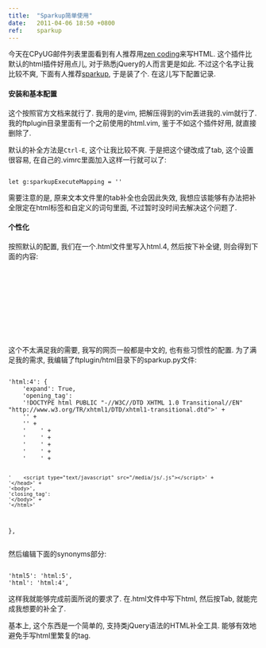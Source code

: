 ```yaml
---
title:  "Sparkup简单使用"
date:   2011-04-06 18:50 +0800
ref:    sparkup
---
```


今天在CPyUG邮件列表里面看到有人推荐用[zen coding](http://www.vim.org/scripts/script.php?script_id=2981)来写HTML. 这个插件比默认的html插件好用点儿, 对于熟悉jQuery的人而言更是如此. 不过这个名字让我比较不爽, 下面有人推荐[sparkup](https://github.com/rstacruz/sparkup), 于是装了个. 在这儿写下配置记录.

#### 安装和基本配置

这个按照官方文档来就行了. 我用的是vim, 把解压得到的vim丢进我的.vim就行了. 我的ftplugin目录里面有一个之前使用的html.vim, 鉴于不如这个插件好用, 就直接删除了.

默认的补全方法是`Ctrl-E`, 这个让我比较不爽. 于是把这个键改成了tab, 这个设置很容易, 在自己的.vimrc里面加入这样一行就可以了:

<pre class="code" data-lang="vim"><code>
let g:sparkupExecuteMapping = '<tab>'
</code></pre>

需要注意的是, 原来文本文件里的tab补全也会因此失效, 我想应该能够有办法把补全限定在html标签和自定义的词句里面, 不过暂时没时间去解决这个问题了.

#### 个性化

按照默认的配置, 我们在一个.html文件里写入html.4, 然后按下补全键, 则会得到下面的内容:

<pre class="code" data-lang="html"><code>
<!DOCTYPE HTML PUBLIC "-//W3C//DTD HTML 4.01 Transitional//EN" "http://www.w3.org/TR/html4/loose.dtd">
<html lang="en">
<head>
<meta http-equiv="Content-Type" content="text/html;charset=UTF-8" />
<title></title>
</head>
<body>
</body>
</html>
</code></pre>

这个不太满足我的需要, 我写的网页一般都是中文的, 也有些习惯性的配置. 为了满足我的需求, 我编辑了ftplugin/html目录下的sparkup.py文件:

<pre class="code" data-lang="python"><code>
'html:4': {
    'expand': True,
    'opening_tag':
    '!DOCTYPE html PUBLIC "-//W3C//DTD XHTML 1.0 Transitional//EN" "http://www.w3.org/TR/xhtml1/DTD/xhtml1-transitional.dtd">' +
    '<html xmlns="http://www.w3.org/1999/xhtml" lang="zh-cn" xml:lang="zh-cn">' +
    '<head>' +
    '    <link rel="stylesheet" type="text/css" href="/media/css/.css" />' +
    '    <meta http-equiv="content-type" content="text/html; charset=utf-8" />' +
    '    <link href="/media/img/favicon.ico" rel="icon" type="image/x-icon" />' +
    '    <title></title>' +
    '    <script type="text/javascript" src="/media/js/jquery.js"></script>' +
    '    <script type="text/javascript" src="/media/js/.js"></script>' +
    '</head>' +
    '<body>',
    'closing_tag':
    '</body>' +
    '</html>'
},
</code></pre>

然后编辑下面的synonyms部分:

<pre class="code" data-lang="python"><code>
'html5': 'html:5',
'html': 'html:4',
</code></pre>

这样我就能够完成前面所说的要求了. 在.html文件中写下html, 然后按Tab, 就能完成我想要的补全了.

基本上, 这个东西是一个简单的, 支持类jQuery语法的HTML补全工具. 能够有效地避免手写html里繁复的tag.
